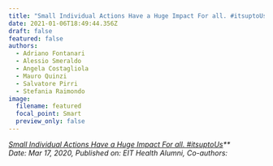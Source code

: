 ```yaml
---
title: "Small Individual Actions Have a Huge Impact For all. #itsuptoUs"
date: 2021-01-06T18:49:44.356Z
draft: false
featured: false
authors:
  - Adriano Fontanari
  - Alessio Smeraldo
  - Angela Costagliola
  - Mauro Quinzi
  - Salvatore Pirri
  - Stefania Raimondo
image:
  filename: featured
  focal_point: Smart
  preview_only: false
---
```

*[Small Individual Actions Have a Huge Impact For all. #itsuptoUs](https://alumni.eithealth.eu/news/264554)**\
Date: Mar 17, 2020, Published on: EIT Health Alumni, Co-authors:*